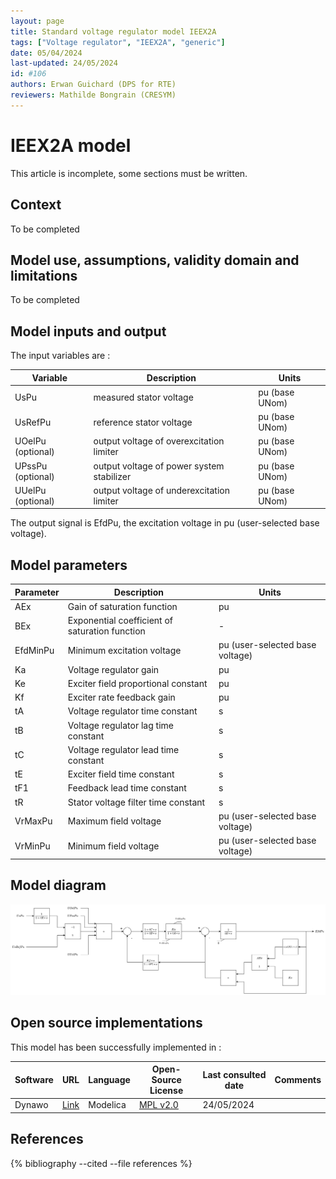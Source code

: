 ```yaml
---
layout: page
title: Standard voltage regulator model IEEX2A
tags: ["Voltage regulator", "IEEX2A", "generic"]
date: 05/04/2024
last-updated: 24/05/2024
id: #106
authors: Erwan Guichard (DPS for RTE)
reviewers: Mathilde Bongrain (CRESYM)
---
```

# IEEX2A model

This article is incomplete, some sections must be written.

## Context

To be completed

## Model use, assumptions, validity domain and limitations

To be completed

## Model inputs and output

The input variables are :

| Variable | Description | Units |
|-----------|--------------| ------|
|UsPu |measured stator voltage | pu (base UNom)|
|UsRefPu |reference stator voltage|pu (base UNom)|
|UOelPu (optional) |output voltage of overexcitation limiter|pu (base UNom)|
|UPssPu (optional) |output voltage of power system stabilizer|pu (base UNom)|
|UUelPu (optional) |output voltage of underexcitation limiter|pu (base UNom)|

The output signal is EfdPu, the excitation voltage in pu (user-selected base voltage).

## Model parameters

| Parameter | Description | Units |
|-----------|--------------| ------|
AEx |Gain of saturation function|pu|
BEx |Exponential coefficient of saturation function|-|
EfdMinPu |Minimum excitation voltage|pu (user-selected base voltage)|
Ka |Voltage regulator gain|pu|
Ke |Exciter field proportional constant|pu|
Kf |Exciter rate feedback gain|pu|
tA |Voltage regulator time constant|s|
tB |Voltage regulator lag time constant|s|
tC |Voltage regulator lead time constant|s|
tE |Exciter field time constant|s|
tF1 |Feedback lead time constant|s|
tR |Stator voltage filter time constant|s|
VrMaxPu |Maximum field voltage|pu (user-selected base voltage)|
VrMinPu |Minimum field voltage|pu (user-selected base voltage)|

## Model diagram

<img src="/pages/models/regulations/IEEX2A/IEEX2A.drawio.svg" alt="IEEX2A diagram">

## Open source implementations

This model has been successfully implemented in :

| Software      | URL | Language | Open-Source License | Last consulted date | Comments |
| ------------- | --- | -------- | ------------------- | ------------------- | -------- |
| Dynawo | [Link](https://github.com/dynawo/dynawo) | Modelica | [MPL v2.0](https://www.mozilla.org/en-US/MPL/2.0/)  | 24/05/2024 |  |

## References

{% bibliography --cited --file references  %}
